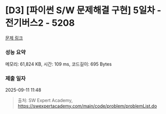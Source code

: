 # [D3] [파이썬 S/W 문제해결 구현] 5일차 - 전기버스2 - 5208 

[문제 링크](https://swexpertacademy.com/main/code/problem/problemDetail.do?contestProbId=AWT-Yyf6cvwDFAVT) 

### 성능 요약

메모리: 61,824 KB, 시간: 109 ms, 코드길이: 695 Bytes

### 제출 일자

2025-09-11 11:48



> 출처: SW Expert Academy, https://swexpertacademy.com/main/code/problem/problemList.do